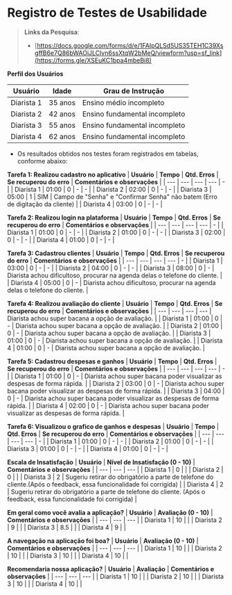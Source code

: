 # Registro de Testes de Usabilidade

> **Links da Pesquisa**:
> - [https://docs.google.com/forms/d/e/1FAIpQLSd5US35TEH1C39XsgffB6e7Q86bWAOiJLClvn6ssXtqW2bMeQ/viewform?usp=sf_link](https://forms.gle/XSEuKC1bpa4mbeBi8)

**Perfil dos Usuários**

| **Usuário** | **Idade** | **Grau de Instrução** 	      | 
| --- 	      | --- 	    | --- 	                        |
| Diarista 1  | 35 anos	  | Ensino médio incompleto       |
| Diarista 2  | 42 anos   | Ensino fundamental incompleto | 
| Diarista 3  | 55 anos   |	Ensino fundamental incompleto | 
| Diarista 4  | 62 anos   | Ensino fundamental incompleto | 



- Os resultados obtidos nos testes foram registrados em tabelas, conforme abaixo:



**Tarefa 1: Realizou cadastro no aplicativo**
| **Usuário** | **Tempo** | **Qtd. Erros** | **Se recuperou do erro** | **Comentários e observações** |
| --- 	      | --- 	    | --- 	         | ---                      | - |
| Diarista 1	| 01:00     | 0              | -                        | - |
| Diarista 2  | 02:00     | 0              | -                        | - |
| Diarista 3	| 05:00     | 1             | SIM                       | Campo de "Senha" e "Confirmar Senha" não batem (Erro de digitação da cliente) |
| Diarista 4	| 03:00     | 0              | -                        | - |

**Tarefa 2: Realizou login na plataforma**
| **Usuário** | **Tempo** | **Qtd. Erros** | **Se recuperou do erro** | **Comentários e observações** |
| --- 	      | --- 	    | --- 	         | ---                      | - |
| Diarista 1	| 01:00     | 0              | -                        | - |
| Diarista 2  | 01:00     | 0              | -                        | - |
| Diarista 3	| 02:00     | 0              | -                        | - |
| Diarista 4	| 01:00     | 0              | -                        | - |


**Tarefa 3: Cadastrou clientes**
| **Usuário** | **Tempo** | **Qtd. Erros** | **Se recuperou do erro** | **Comentários e observações** |
| --- 	      | --- 	    | --- 	         | ---                      | - |
| Diarista 1	| 03:00     | 0              | -                        | - |
| Diarista 2  | 04:00     | 0              | -                        | - |
| Diarista 3	| 08:00     | 0              | -                        | Diarista achou dificultoso, procurar na agenda delas o telefone do cliente. |
| Diarista 4	| 05:00     | 0              | -                        | Diarista achou dificultoso, procurar na agenda delas o telefone do cliente. |

**Tarefa 4: Realizou avaliação do cliente**
| **Usuário** | **Tempo** | **Qtd. Erros** | **Se recuperou do erro** | **Comentários e observações** |
| --- 	      | --- 	    | --- 	         | ---                      | Diarista achou super bacana a opção de avaliação. |
| Diarista 1	| 01:00     | 0              | -                        | Diarista achou super bacana a opção de avaliação. |
| Diarista 2  | 01:00     | 0              | -                        | Diarista achou super bacana a opção de avaliação. |
| Diarista 3	| 01:00     | 0              | -                        | Diarista achou super bacana a opção de avaliação. |
| Diarista 4	| 01:00     | 0              | -                        | Diarista achou super bacana a opção de avaliação. |

**Tarefa 5: Cadastrou despesas e ganhos**
| **Usuário** | **Tempo** | **Qtd. Erros** | **Se recuperou do erro** | **Comentários e observações** |
| --- 	      | --- 	    | --- 	         | ---                      | - |
| Diarista 1	| 01:00     | 0              | -                        | Diarista achou super bacana poder visualizar as despesas de forma rápida. |
| Diarista 2  | 03:00     | 0              | -                        | Diarista achou super bacana poder visualizar as despesas de forma rápida. |
| Diarista 3	| 04:00     | 0              | -                        | Diarista achou super bacana poder visualizar as despesas de forma rápida. |
| Diarista 4	| 02:00     | 0              | -                        | Diarista achou super bacana poder visualizar as despesas de forma rápida. |

**Tarefa 6: Visualizou o grafico de ganhos e despesas**
| **Usuário** | **Tempo** | **Qtd. Erros** | **Se recuperou do erro** | **Comentários e observações** |
| --- 	      | --- 	    | --- 	         | ---                      | - |
| Diarista 1	| 01:00     | 0              | -                        | - |
| Diarista 2  | 01:00     | 0              | -                        | - |
| Diarista 3	| 01:00     | 0              | -                        | - |
| Diarista 4	| 01:00     | 0              | -                        | - |

**Escala de Insatisfação**
| **Usuário** | **Nível de Insatisfação (0 - 10)** | **Comentários e observações** |
| --- 	      | --- 	    | ---                                                    |
| Diarista 1	|     0     |                                                        |
| Diarista 2  |     0     |                                                        | 
| Diarista 3	|     2     | Sugeriu retirar do obrigatório a parte de telefone do cliente.(Após o feedback, essa funcionalidade foi corrigida)                                        | 
| Diarista 4	|     2     | Sugeriu retirar do obrigatório a parte de telefone do cliente. (Após o feedback, essa funcionalidade foi corrigida)                                        | 

**Em geral como você avalia a aplicação?**
| **Usuário** | **Avaliação (0 - 10)** | **Comentários e observações** |
| --- 	      | --- 	    | ---                                                    |
| Diarista 1	|     10    |                                                        |
| Diarista 2  |     9     |                                                        | 
| Diarista 3	|     8.5   |                                                        | 
| Diarista 4	|     9     |                                                        | 

**A navegação na aplicação foi boa?**
| **Usuário** | **Avaliação (0 - 10)** | **Comentários e observações** |
| --- 	      | --- 	    | ---                                                    |
| Diarista 1	|     10    |                                                        |
| Diarista 2  |     10    |                                                       | 
| Diarista 3	|     10    |                                                         | 
| Diarista 4	|     10    |                                                       | 

**Recomendaria nossa aplicação?**
| **Usuário** | **Avaliação** | **Comentários e observações** |
| --- 	      | --- 	    | ---                                                    |
| Diarista 1	|     10    |                                                       |
| Diarista 2  |     10    |                                                         | 
| Diarista 3	|     10    |                                                         | 
| Diarista 4	|     10    |                                                         | 



